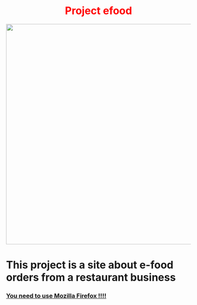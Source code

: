 <div align="center">
 <h1 style="color: red"> Project efood  </h1>
</div>
<div align="center">
<img width=600 src="https://www.teenaagnel.com/wp-content/uploads/2019/12/food-photography-in-dubai.jpg" /> 
</div>

# Τhis project is a site about e-food orders from a restaurant business
<h3><ins> You need to use Mozilla Firefox !!!! </ins></h3>
